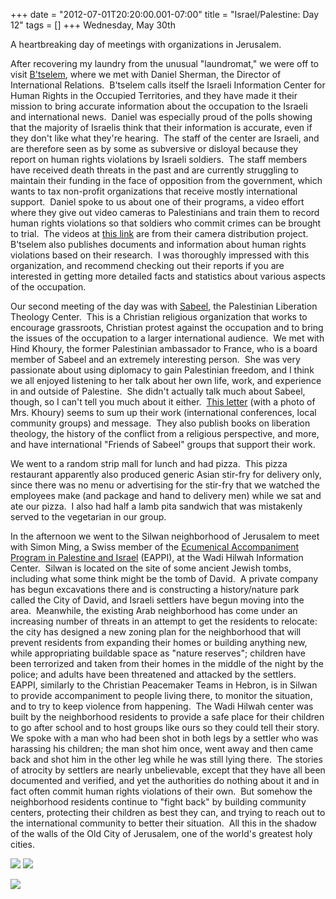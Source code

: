 +++
date = "2012-07-01T20:20:00.001-07:00"
title = "Israel/Palestine: Day 12"
tags = []
+++
Wednesday, May 30th

A heartbreaking day of meetings with organizations in Jerusalem.

After recovering my laundry from the unusual "laundromat," we were off to visit [B'tselem](http://www.btselem.org/), where we met with Daniel Sherman, the Director of International Relations.  B'tselem calls itself the Israeli Information Center for Human Rights in the Occupied Territories, and they have made it their mission to bring accurate information about the occupation to the Israeli and international news.  Daniel was especially proud of the polls showing that the majority of Israelis think that their information is accurate, even if they don't like what they're hearing.  The staff of the center are Israeli, and are therefore seen as by some as subversive or disloyal because they report on human rights violations by Israeli soldiers.  The staff members have received death threats in the past and are currently struggling to maintain their funding in the face of opposition from the government, which wants to tax non-profit organizations that receive mostly international support.  Daniel spoke to us about one of their programs, a video effort where they give out video cameras to Palestinians and train them to record human rights violations so that soldiers who commit crimes can be brought to trial.  The videos at [this link](http://www.btselem.org/video-channel/camera-project) are from their camera distribution project.  B'tselem also publishes documents and information about human rights violations based on their research.  I was thoroughly impressed with this organization, and recommend checking out their reports if you are interested in getting more detailed facts and statistics about various aspects of the occupation.

Our second meeting of the day was with [Sabeel](http://www.sabeel.org/), the Palestinian Liberation Theology Center.  This is a Christian religious organization that works to encourage grassroots, Christian protest against the occupation and to bring the issues of the occupation to a larger international audience.  We met with <span class="st">Hind Khoury, the former Palestinian ambassador to France, who is a board member of Sabeel and an extremely interesting person.  She was very passionate about using diplomacy to gain Palestinian freedom, and I think we all enjoyed listening to her talk about her own life, work, and experience in and outside of Palestine.  She didn't actually talk much about Sabeel, though, so I can't tell you much about it either.  [This letter](http://mccpalestine.wordpress.com/2011/12/08/envisioning-a-world-where-peace-with-justice-reigns/) (with a photo of Mrs. Khoury) seems to sum up their work (international conferences, local community groups) and message.  They also publish books on liberation theology, the history of the conflict from a religious perspective, and more, and have international "Friends of Sabeel" groups that support their work.</span>

<span class="st">

</span>

<span class="st">We went to a random strip mall for lunch and had pizza.  This pizza restaurant apparently also produced generic Asian stir-fry for delivery only, since there was no menu or advertising for the stir-fry that we watched the employees make (and package and hand to delivery men) while we sat and ate our pizza.  I also had half a lamb pita sandwich that was mistakenly served to the vegetarian in our group.</span>

<span class="st">

</span>

<span class="st">In the afternoon we went to the Silwan neighborhood of Jerusalem to meet with Simon Ming, a Swiss member of the [Ecumenical Accompaniment Program in Palestine and Israel](http://www.eappi.org/) (EAPPI), at the Wadi Hilwah Information Center.  Silwan is located on the site of some ancient Jewish tombs, including what some think might be the tomb of David.  A private company has begun excavations there and is constructing a history/nature park called the City of David, and Israeli settlers have begun moving into the area.  Meanwhile, the existing Arab neighborhood has come under an increasing number of threats in an attempt to get the residents to relocate: the city has designed a new zoning plan for the neighborhood that will prevent residents from expanding their homes or building anything new, while appropriating buildable space as "nature reserves"; children have been terrorized and taken from their homes in the middle of the night by the police; and adults have been threatened and attacked by the settlers.  EAPPI, similarly to the Christian Peacemaker Teams in Hebron, is in Silwan to provide accompaniment to people living there, to monitor the situation, and to try to keep violence from happening.  The Wadi Hilwah center was built by the neighborhood residents to provide a safe place for their children to go after school and to host groups like ours so they could tell their story.  We spoke with a man who had been shot in both legs by a settler who was harassing his children; the man shot him once, went away and then came back and shot him in the other leg while he was still lying there.  The stories of atrocity by settlers are nearly unbelievable, except that they have all been documented and verified, and yet the authorities do nothing about it and in fact often commit human rights violations of their own.  But somehow the neighborhood residents continue to "fight back" by building community centers, protecting their children as best they can, and trying to reach out to the international community to better their situation.  All this in the shadow of the walls of the Old City of Jerusalem, one of the world's greatest holy cities.</span>

<span class="st">

</span>

<img src="http://2.bp.blogspot.com/-_Vxcr1KRQAA/T-vV2L_dYAI/AAAAAAAABAI/XoBYhZM43zg/s1600/IMG_6341.jpg"/>

<img src="http://1.bp.blogspot.com/-exbgR-LtSCU/T-vV1SGCULI/AAAAAAAABAA/KgcSa91Iwxc/s1600/IMG_6342.jpg"/>

<img src="http://3.bp.blogspot.com/-bnPDfdW6UmE/T-vV2iGTybI/AAAAAAAABAQ/xuVNcTB0hiw/s1600/IMG_6340.jpg"/><span class="st">

</span>

